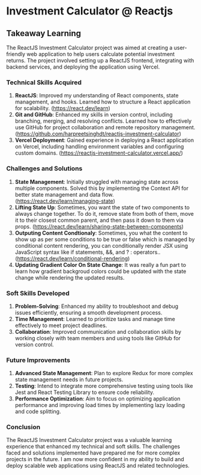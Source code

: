 # Investment Calculator @ Reactjs

## Takeaway Learning

The ReactJS Investment Calculator project was aimed at creating a user-friendly web application to help users calculate potential investment returns. The project involved setting up a ReactJS frontend, integrating with backend services, and deploying the application using Vercel.

### Technical Skills Acquired

1. **ReactJS**: Improved my understanding of React components, state management, and hooks. Learned how to structure a React application for scalability. (https://react.dev/learn)
2. **Git and GitHub**: Enhanced my skills in version control, including branching, merging, and resolving conflicts. Learned how to effectively use GitHub for project collaboration and remote repository management. (https://github.com/harpreetsinghdt/reactjs-investment-calculator)
3. **Vercel Deployment**: Gained experience in deploying a React application on Vercel, including handling environment variables and configuring custom domains. (https://reactjs-investment-calculator.vercel.app/)

### Challenges and Solutions

1. **State Management**: Initially struggled with managing state across multiple components. Solved this by implementing the Context API for better state management and data flow. (https://react.dev/learn/managing-state)
2. **Lifting State Up**: Sometimes, you want the state of two components to always change together. To do it, remove state from both of them, move it to their closest common parent, and then pass it down to them via props. (https://react.dev/learn/sharing-state-between-components)
3. **Outputing Content Condtionaly**: Sometimes, you what the content to show up as per some conditions to be true or false which is managed by conditional content rendering, you can conditionally render JSX using JavaScript syntax like if statements, &&, and ? : operators..(https://react.dev/learn/conditional-rendering)
4. **Updating Gradient Color On State Change**: It was really a fun part to learn how gradient backgroud colors could be updated with the state change while rendering the updated results.

### Soft Skills Developed

1. **Problem-Solving**: Enhanced my ability to troubleshoot and debug issues efficiently, ensuring a smooth development process.
2. **Time Management**: Learned to prioritize tasks and manage time effectively to meet project deadlines.
3. **Collaboration**: Improved communication and collaboration skills by working closely with team members and using tools like GitHub for version control.

### Future Improvements

1. **Advanced State Management**: Plan to explore Redux for more complex state management needs in future projects.
2. **Testing**: Intend to integrate more comprehensive testing using tools like Jest and React Testing Library to ensure code reliability.
3. **Performance Optimization**: Aim to focus on optimizing application performance and improving load times by implementing lazy loading and code splitting.

### Conclusion

The ReactJS Investment Calculator project was a valuable learning experience that enhanced my technical and soft skills. The challenges faced and solutions implemented have prepared me for more complex projects in the future. I am now more confident in my ability to build and deploy scalable web applications using ReactJS and related technologies.

